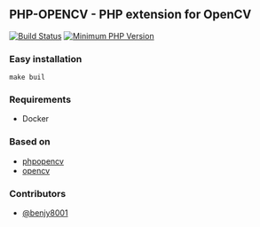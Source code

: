 ## PHP-OPENCV - PHP extension for OpenCV

[![Build Status](https://travis-ci.org/benjy8001/php-fpm-opencv.svg?branch=master)](https://travis-ci.org/benjy8001/php-fpm-opencv) [![Minimum PHP Version](https://img.shields.io/badge/php-%3E%3D%207.2-8892BF.svg)](https://php.net/)

### Easy installation
```
make buil
```


### Requirements
- Docker

### Based on
- [phpopencv](https://github.com/php-opencv/php-opencv)
- [opencv](https://github.com/opencv/opencv)

### Contributors
- [@benjy8001](https://github.com/benjy8001)
